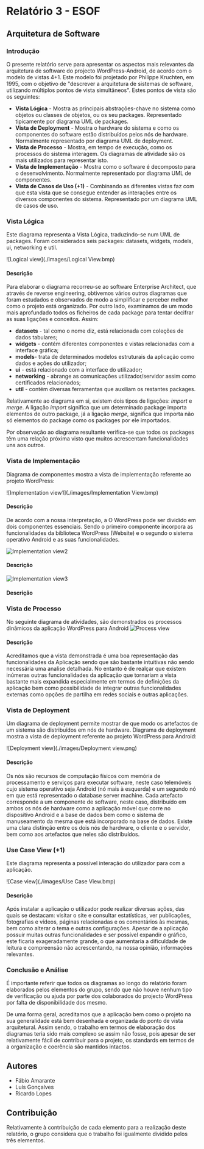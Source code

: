 # Relatório 3 - ESOF #
## Arquitetura de Software ##
### Introdução
O presente relatório serve para apresentar os aspectos mais relevantes da arquitetura de software do projecto WordPress-Android, de acordo com o modelo de vistas 4+1. Este modelo foi projetado por Philippe Kruchten, em 1995, com o objetivo de "descrever a arquitetura de sistemas de software, utilizando múltiplos pontos de vista simultâneos". Estes pontos de vista são os seguintes:

* __Vista Lógica__ - Mostra as principais abstrações-chave no sistema como objetos ou classes de objetos, ou os seu packages. Representado tipicamente por diagrama UML de packages.
* __Vista de Deployment__ - Mostra o hardware do sistema e como os componentes do software estão distribuídos pelos nós de hardware. Normalmente representado por diagrama UML de deployment.
* __Vista de Processo__ - Mostra, em tempo de execução, como os processos do sistema interagem. Os diagramas de atividade são os mais utilizados para representar isto.
* __Vista de Implementação__ - Mostra como o software é decomposto para o desenvolvimento. Normalmente representado por diagrama UML de componentes.
* __Vista de Casos de Uso (+1)__ - Combinando as diferentes vistas faz com que esta vista que se consegue entender as interações entre os diversos componentes do sistema. Representado por um diagrama UML de casos de uso.

### Vista Lógica
Este diagrama representa a Vista Lógica, traduzindo-se num UML de packages. Foram considerados seis packages: datasets, widgets, models, ui, networking e util. 

![Logical view](./images/Logical View.bmp)

 
#### Descrição
Para elaborar o diagrama recorreu-se ao software Enterprise Architect, que através de reverse engineering, obtivemos vários outros diagramas que foram estudados e observados de modo a simplificar e perceber melhor como o projeto está organizado. Por outro lado, examinamos de um modo mais aprofundado todos os ficheiros de cada package para tentar decifrar as suas ligações e conceitos. Assim:

* __datasets__ - tal como o nome diz, está relacionada com coleções de dados tabulares;
* __widgets__ - contém diferentes componentes e vistas relacionadas com a interface gráfica;
* __models__- trata de determinados modelos estruturais da aplicação como dados e ações do utilizador;
* __ui__ - está relacionado com a interface do utilizador;
* __networking__ - abrange as comunicações utilizador/servidor assim como certificados relacionados;
* __util__ - contém diversas ferramentas que auxiliam os restantes packages.

Relativamente ao diagrama em si, existem dois tipos de ligações: *import* e *merge*. A ligação *import* significa que um determinado package importa elementos de outro package, já a ligação *merge*, significa que importa não só elementos do package como os packages por ele importados.

Por observação ao diagrama resultante verifica-se que todos os packages têm uma relação próxima visto que muitos acrescentam funcionalidades uns aos outros.


### Vista de Implementação

Diagrama de componentes mostra a vista de implementação referente ao projeto WordPress:

![Implementation view1](./images/Implementation View.bmp)
#### Descrição
De acordo com a nossa interpretação, a O WordPress pode ser dividido em dois componentes essenciais. Sendo o primeiro componente incorpora as funcionalidades da biblioteca WordPress (Website) e o segundo o sistema operativo Android e as suas funcionalidades.


![Implementation view2](./images/Android.bmp)
#### Descrição

![Implementation view3](./images/source.bmp)
#### Descrição

### Vista de Processo 
No seguinte diagrama de atividades, são demonstrados os processos dinâmicos da aplicação WordPress para Android 
![Process view](./images/process.bmp)

#### Descrição
Acreditamos que a vista demonstrada é uma boa representação das funcionalidades da Aplicação sendo que são bastante intuitivas não sendo necessária uma analise detalhada. No entanto é de realçar que existem inúmeras outras funcionalidades da aplicação que tornariam a vista bastante mais expandida especialmente em termos de definições da aplicação bem como possibilidade de integrar outras funcionalidades externas como opções de partilha em redes sociais e outras aplicações.  

### Vista de Deployment 

Um diagrama de deployment permite mostrar de que modo os artefactos de um sistema são distribuídos em nós de hardware. Diagrama de deployment mostra a vista de deployment referente ao projeto WordPress para Android:

![Deployment view](./images/Deployment view.png)
#### Descrição
Os nós são recursos de computação físicos com memória de processamento e serviços para executar software, neste caso telemóveis cujo sistema operativo seja Android (nó mais à esquerda) e um segundo nó em que está representado o database server machine. 
Cada artefacto corresponde a um componente de software, neste caso, distribuído em ambos os nós de hardware como a aplicação móvel que corre no dispositivo Android e a base de dados bem como o sistema de manuseamento da mesma que está incorporado na base de dados. Existe uma clara distinção entre os dois nós de hardware, o cliente e o servidor, bem como aos artefactos que neles são distribuídos.

### Use Case View (+1) 

Este diagrama representa a possível interação do utilizador para com a aplicação.

![Case view](./images/Use Case View.bmp)
#### Descrição
Após instalar a aplicação o utilizador pode realizar diversas ações, das quais se destacam: visitar o site e consultar estatísticas, ver publicações, fotografias e vídeos, páginas relacionadas e os comentários às mesmas, bem como alterar o tema e outras configurações. Apesar de a aplicação possuir muitas outras funcionalidades e ser possível expandir o gráfico, este ficaria exageradamente grande, o que aumentaria a dificuldade de leitura e compreensão não acrescentando, na nossa opinião, informações relevantes.

### Conclusão e Análise
É importante referir que todos os diagramas ao longo do relatório foram elaborados pelos elementos do grupo, sendo que não houve nenhum tipo de verificação ou ajuda por parte dos colaborados do projecto WordPress por falta de disponibilidade dos mesmo.

De uma forma geral, acreditamos que a aplicação bem como o projeto na sua generalidade está bem desenhada e organizada do ponto de vista arquitetural. Assim sendo, o trabalho em termos de elaboração dos diagramas teria sido mais complexo se assim não fosse, pois apesar de ser relativamente fácil de contribuir para o projeto, os standards em termos de a organização e coerência são mantidos intactos. 


## Autores

* Fábio Amarante
* Luís Gonçalves
* Ricardo Lopes


## Contribuição

Relativamente à contribuição de cada elemento para a realização deste relatório, o grupo considera que o trabalho foi igualmente dividido pelos três elementos.
